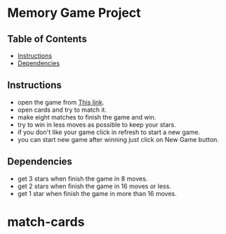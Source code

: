 # Memory Game Project

## Table of Contents

* [Instructions](#instructions)
* [Dependencies](#Dependencies)

## Instructions

* open the game from [This link](https://radwa-mohsen.github.io/match-cards/).
* open cards and try to match it.
* make eight matches to finish the game and win.
* try to win in less moves as possible to keep your stars.
* if you don't like your game click in refresh to start a new game.
* you can start new game after winning just click on New Game button.


## Dependencies

* get 3 stars when finish the game in 8 moves.
* get 2 stars when finish the game in 16 moves or less.
* get 1 star when finish the game in more than 16 moves.

# match-cards
